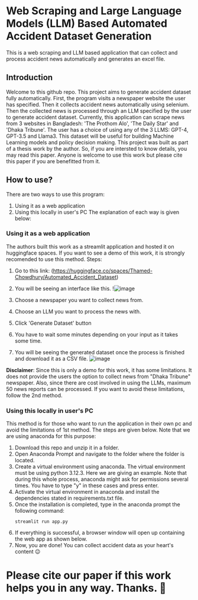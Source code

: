 # Web Scraping and Large Language Models (LLM) Based Automated Accident Dataset Generation
This is a web scraping and LLM based application that can collect and process accident news automatically and generates an excel file.
## Introduction
Welcome to this github repo. This project aims to generate accident dataset fully automatically. First, the program visits a newspaper website the user has specified. Then it collects accident news automatically using selenium. Then the collected news is processed through an LLM specified by the user to generate accident dataset. Currently, this application can scrape news from 3 websites in Bangladesh: 'The Prothom Alo', 'The Daily Star' and 'Dhaka Tribune'. The user has a choice of using any of the 3 LLMS: GPT-4, GPT-3.5 and Llama3. This dataset will be useful for building Machine Learning models and policy decision making.
This project was built as part of a thesis work by the author. So, if you are intersted to know details, you may read this paper. Anyone is welcome to use this work but please cite this paper if you are benefitted from it.
## How to use?
There are two ways to use this program:
  1) Using it as a web application
  2) Using this locally in user's PC
The explanation of each way is given below:
### Using it as a web application
The authors built this work as a streamlit application and hosted it on huggingface spaces. If you want to see a demo of this work, it is strongly recomended to use this method. 
Steps:
1) Go to this link:
   (https://huggingface.co/spaces/Thamed-Chowdhury/Automated_Accident_Dataset)
2) You will be seeing an interface like this.
   !![image](https://github.com/user-attachments/assets/60865c55-988d-442f-bbe9-8c43b7b01404)

3) Choose a newspaper you want to collect news from.
4) Choose an LLM you want to process the news with.
5) Click 'Generate Dataset' button
6) You have to wait some minutes depending on your input as it takes some time.
7) You will be seeing the generated dataset once the process is finished and download it as a CSV file.
   ![image](https://github.com/user-attachments/assets/ee4d6921-1af6-40cf-81af-a1f8a0552ae1)


**Disclaimer**: Since this is only a demo for this work, it has some limitations. It does not provide the users the option to collect news from "Dhaka Tribune" newspaper. Also, since there are cost involved in using the LLMs, maximum 50 news reports can be processed. If you want to avoid these limitations, follow the 2nd method.

### Using this locally in user's PC
This method is for those who want to run the application in their own pc and avoid the limitations of 1st method. The steps are given below. Note that we are using anaconda for this purpose:
1) Download this repo and unzip it in a folder.
2) Open Anaconda Prompt and navigate to the folder where the folder is located.
1) Create a virtual environment using anaconda. The virtual environment must be using python 3.12.3. Here we are giving an example. Note that during this whole process, anaconda might ask for permissions several times. You have to type "y" in these cases and press enter.
2) Activate the virtual environment in anaconda and install the dependencies stated in requirements.txt file.
3) Once the installation is completed, type in the anaconda prompt the following command:
   ```
   streamlit run app.py
   ```
4) If everything is successful, a browser window will open up containing the web app as shown below.
5) Now, you are done! You can collect accident data as your heart's content 😉

# Please cite our paper if this work helps you in any way. Thanks. 💓
